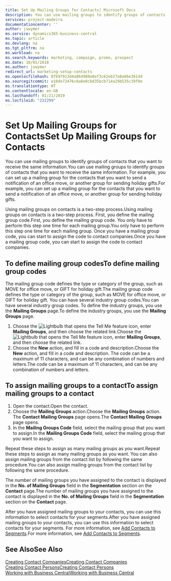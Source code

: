 ```yaml
---
title: Set Up Mailing Groups for Contacts| Microsoft Docs
description: You can use mailing groups to identify groups of contacts that you want to receive the same information, for example, for a marketing campaign or promo.
services: project-madeira
documentationcenter: ''
author: jswymer
ms.service: dynamics365-business-central
ms.topic: article
ms.devlang: na
ms.tgt_pltfrm: na
ms.workload: na
ms.search.keywords: marketing, campaign, promo, prospect
ms.date: 10/01/2018
ms.author: jswymer
redirect_url: marketing-setup-contacts
ms.openlocfilehash: 8fb97913d4a864988e8ef3c62eb27a8a86e361dd
ms.sourcegitcommit: e10de72476c6a6e0cbd35bcb714a29b535c39f0e
ms.translationtype: HT
ms.contentlocale: en-GB
ms.lasthandoff: 01/21/2019
ms.locfileid: "232299"
---
```

# <a name="set-up-mailing-groups-for-contacts"></a><span data-ttu-id="a6976-103">Set Up Mailing Groups for Contacts</span><span class="sxs-lookup"><span data-stu-id="a6976-103">Set Up Mailing Groups for Contacts</span></span>
<span data-ttu-id="a6976-104">You can use mailing groups to identify groups of contacts that you want to receive the same information.</span><span class="sxs-lookup"><span data-stu-id="a6976-104">You can use mailing groups to identify groups of contacts that you want to receive the same information.</span></span> <span data-ttu-id="a6976-105">For example, you can set up a mailing group for the contacts that you want to send a notification of an office move, or another group for sending holiday gifts.</span><span class="sxs-lookup"><span data-stu-id="a6976-105">For example, you can set up a mailing group for the contacts that you want to send a notification of an office move, or another group for sending holiday gifts.</span></span>

<span data-ttu-id="a6976-106">Using mailing groups on contacts is a two-step process.</span><span class="sxs-lookup"><span data-stu-id="a6976-106">Using mailing groups on contacts is a two-step process.</span></span> <span data-ttu-id="a6976-107">First, you define the mailing group code.</span><span class="sxs-lookup"><span data-stu-id="a6976-107">First, you define the mailing group code.</span></span> <span data-ttu-id="a6976-108">You only have to perform this step one time for each mailing group.</span><span class="sxs-lookup"><span data-stu-id="a6976-108">You only have to perform this step one time for each mailing group.</span></span> <span data-ttu-id="a6976-109">Once you have a mailing group code, you can start to assign the code to contact companies.</span><span class="sxs-lookup"><span data-stu-id="a6976-109">Once you have a mailing group code, you can start to assign the code to contact companies.</span></span>

## <a name="to-define-mailing-group-codes"></a><span data-ttu-id="a6976-110">To define mailing group codes</span><span class="sxs-lookup"><span data-stu-id="a6976-110">To define mailing group codes</span></span>
<span data-ttu-id="a6976-111">The mailing group code defines the type or category of the group, such as MOVE for office move, or GIFT for holiday gift.</span><span class="sxs-lookup"><span data-stu-id="a6976-111">The mailing group code defines the type or category of the group, such as MOVE for office move, or GIFT for holiday gift.</span></span> <span data-ttu-id="a6976-112">You can have several industry group codes.</span><span class="sxs-lookup"><span data-stu-id="a6976-112">You can have several industry group codes.</span></span> <span data-ttu-id="a6976-113">To define the industry groups, you use the **Mailing Groups** page.</span><span class="sxs-lookup"><span data-stu-id="a6976-113">To define the industry groups, you use the **Mailing Groups** page.</span></span>

1. <span data-ttu-id="a6976-114">Choose the ![Lightbulb that opens the Tell Me feature](media/ui-search/search_small.png "Tell me what you want to do") icon, enter **Mailing Groups**, and then choose the related link.</span><span class="sxs-lookup"><span data-stu-id="a6976-114">Choose the ![Lightbulb that opens the Tell Me feature](media/ui-search/search_small.png "Tell me what you want to do") icon, enter **Mailing Groups**, and then choose the related link.</span></span>
2. <span data-ttu-id="a6976-115">Choose the **New** action, and fill in a code and description.</span><span class="sxs-lookup"><span data-stu-id="a6976-115">Choose the **New** action, and fill in a code and description.</span></span> <span data-ttu-id="a6976-116">The code can be a maximum of 11 characters, and can be any combination of numbers and letters.</span><span class="sxs-lookup"><span data-stu-id="a6976-116">The code can be a maximum of 11 characters, and can be any combination of numbers and letters.</span></span>

## <a name="AssignMailGroupContact"></a> <span data-ttu-id="a6976-117">To assign mailing groups to a contact</span><span class="sxs-lookup"><span data-stu-id="a6976-117">To assign mailing groups to a contact</span></span>
1. <span data-ttu-id="a6976-118">Open the contact.</span><span class="sxs-lookup"><span data-stu-id="a6976-118">Open the contact.</span></span>
2. <span data-ttu-id="a6976-119">Choose the **Mailing Groups** action.</span><span class="sxs-lookup"><span data-stu-id="a6976-119">Choose the **Mailing Groups** action.</span></span> <span data-ttu-id="a6976-120">The **Contact Mailing Groups** page opens.</span><span class="sxs-lookup"><span data-stu-id="a6976-120">The **Contact Mailing Groups** page opens.</span></span>
3. <span data-ttu-id="a6976-121">In the **Mailing Groups Code** field, select the mailing group that you want to assign.</span><span class="sxs-lookup"><span data-stu-id="a6976-121">In the **Mailing Groups Code** field, select the mailing group that you want to assign.</span></span>

<span data-ttu-id="a6976-122">Repeat these steps to assign as many mailing groups as you want.</span><span class="sxs-lookup"><span data-stu-id="a6976-122">Repeat these steps to assign as many mailing groups as you want.</span></span> <span data-ttu-id="a6976-123">You can also assign mailing groups from the contact list by following the same procedure.</span><span class="sxs-lookup"><span data-stu-id="a6976-123">You can also assign mailing groups from the contact list by following the same procedure.</span></span>

<span data-ttu-id="a6976-124">The number of mailing groups you have assigned to the contact is displayed in the **No. of Mailing Groups** field in the **Segmentation** section on the **Contact** page.</span><span class="sxs-lookup"><span data-stu-id="a6976-124">The number of mailing groups you have assigned to the contact is displayed in the **No. of Mailing Groups** field in the **Segmentation** section on the **Contact** page.</span></span>

<span data-ttu-id="a6976-125">After you have assigned mailing groups to your contacts, you can use this information to select contacts for your segments.</span><span class="sxs-lookup"><span data-stu-id="a6976-125">After you have assigned mailing groups to your contacts, you can use this information to select contacts for your segments.</span></span> <span data-ttu-id="a6976-126">For more information, see [Add Contacts to Segments](marketing-add-contact-segment.md).</span><span class="sxs-lookup"><span data-stu-id="a6976-126">For more information, see [Add Contacts to Segments](marketing-add-contact-segment.md).</span></span>

## <a name="see-also"></a><span data-ttu-id="a6976-127">See Also</span><span class="sxs-lookup"><span data-stu-id="a6976-127">See Also</span></span>
[<span data-ttu-id="a6976-128">Creating Contact Companies</span><span class="sxs-lookup"><span data-stu-id="a6976-128">Creating Contact Companies</span></span>](marketing-create-contact-companies.md)  
[<span data-ttu-id="a6976-129">Creating Contact Persons</span><span class="sxs-lookup"><span data-stu-id="a6976-129">Creating Contact Persons</span></span>](marketing-create-contact-persons.md)  
[<span data-ttu-id="a6976-130">Working with Business Central</span><span class="sxs-lookup"><span data-stu-id="a6976-130">Working with Business Central</span></span>](ui-work-product.md)
